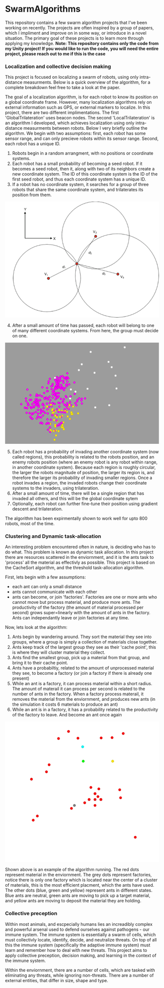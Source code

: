 # SwarmAlgorithms


This repository contains a few swarm algorithm projects that I've been working on recently. The projects are often inspired by a group of papers, which I impliment and 
improve on in some way, or introduce in a novel situation. The primary goal of these projects is to learn more through applying my knowledge. 
<b>Note: This repository contains only the code from my Unity project! If you would like to run the code, you will need the entire project, please reach out to me
if this is the case</b>

### Localization and collective decision making
This project is focused on localizing a swarm of robots, using only intra-distance measurments. Below is a quick overview of the algorithm, for a complete breakdown feel free
to take a look at the paper.

The goal of a localization algorithm, is for each robot to know its position on a global coordinate frame. However, many localization algorithms rely on external
information such as GPS, or external markers to localize. In this project, there are two different implimentations. The first 'GlobalTrilateration' uses beacon nodes.
The second 'LocalTrilateration' is an algorithm I developed, which achieves localization using only intra-distance measurments between robots. Below I very briefly outline the algorithm. 
We begin with two assumptions: first, each robot has some sensor range, and can only precieve robots within its sensor range. Second, each robot has a unique ID.

1. Robots begin in a random arrangment, with no positions or coordinate systems.
2. Each robot has a small probability of becoming a seed robot. If it becomes a seed robot, then it, along with two of its neighbors create a new coordinate system.
The ID of this coordinate system is the ID of the first seed robot, and thus each coordinate system has a unique ID.
3. If a robot has no coordinate system, it searches for a group of three robots that share the same coordinate system, and trilaterates its position from them.

![Alt text](images/image4.png?raw=true "Trilateration example")

4. After a small amount of time has passed, each robot will belong to one of many different coordinate systems. From here, the group must decide on one.

![Alt text](images/image2.png?raw=true "Multiple Coordinate systems")

5. Each robot has a probability of invading another coordinate system (now called regions), this probability is related to the robots position, and an enemy
robots position (where an enemy robot is any robot within range, in another coordinate system). Because each region is roughly circular, the larger the robots
magnitude of position, the larger its region is, and therefore the larger its probability of invading smaller regions. Once a robot invades a region, the invaded
robots change their coordinate systems to the invaders, using trilateration.
6. After a small amount of time, there will be a single region that has invaded all others, and this will be the global coordinate sytem
7. Optionally, each robot can further fine-tune their position using gradient descent and trilateration.

The algorithm has been expirmentally shown to work well for upto 800 robots, most of the time. 

### Clustering and Dynamic task-allocation
An interesting problem encountered often in nature, is deciding who has to do what. This problem is known as dynamic task allocation. In this project there are resources
scattered in the enviornment, and it is the ants task to 'process' all the material as effectivly as possible. This project is based on the CacheSort algorithm, and 
the threshold task-allocation algorithm.

First, lets begin with a few assumptions:
- each ant can only a small distance
- ants cannot communicate with each other
- ants can become, or join 'factories'. Factories are one or more ants who cannot move but process material, and produce more ants. The productivity of the factory 
(the amount of material processed per second) grows super=linearly with the amount of ants in the factory. Ants can independantly leave or join factories
at any time.

Now, lets look at the algorithm:
1. Ants begin by wandering around. They sort the material they see into groups, where a group is simply a collection of materials close together.
2. Ants keep track of the largest group they see as their 'cache point', this is where they will cluster material they collect.
3. Ants find the smallest group, pick up a material from that group, and bring it to their cache point. 
4. Ants have a probabiltiy, related to the amount of unprocessed material they see, to become a factory (or join a factory if there is already one present)
5. While an ant is a factory, it can process material within a short radius. The amount of materail it can process per second is related to the number of ants 
in the factory. When a factory process materail, it removes the material from the enviornment, and produces new ants (in the simulation it costs 6 materials to produce an ant)
6. While an ant is in a factory, it has a probability related to the productivity of the factory to leave. And become an ant once again

![Alt text](images/image3.png?raw=true "Clustering and task allocation")

Shown above is an example of the algorithm running. The red dots represent material in the enviornment. The grey dots represent factories, notice there is only one factory which is located near the center of a cluster of materials, this is the most efficient placment, which the ants have used. The other dots (blue, green and yellow) represent
ants in different states. Blue ants are neutral, green ants are moving to pick up a target material, and yellow ants are moving to deposit the material they are holding.

### Collective preception 
Within most animals, and escpecially humans lies an increadibly complex and powerful arsenal used to defend ourselves against pathogens - our immune system.
The immune system is essentially a swarm of cells, which must collectivly locate, identify, decide, and neutralize threats. On top of all this
the immune system (specifically the adaptive immune system) must learn and remember how to deal with new threats. This project aims to apply 
collective preception, decision making, and learning in the context of the immune system. 

Within the enviornment, there are a number of cells, which are tasked with eliminating any threats, while ignoring non-threats.
There are a number of external entities, that differ in size, shape and type. 


